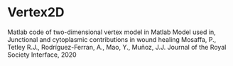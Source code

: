 # Vertex2D
Matlab code of two-dimensional vertex model in Matlab
Model used in,
Junctional and cytoplasmic contributions in wound healing
Mosaffa, P., Tetley R.J., Rodríguez-Ferran, A., Mao, Y., Muñoz, J.J.
Journal of the Royal Society Interface, 2020
